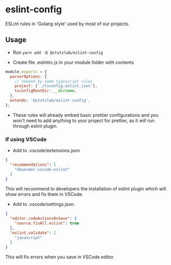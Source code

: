 # eslint-config

ESLint rules in 'Golang style' used by most of our projects.

## Usage

- Run `yarn add -D @stutzlab/eslint-config`

- Create file .eslintrc.js in your module folder with contents

```js
module.exports = {
  parserOptions: {
    // needed by some typescript rules
    project: ['./tsconfig.eslint.json'],
    tsconfigRootDir: __dirname,
  },
  extends: '@stutzlab/eslint-config',
};
```

- These rules will already embed basic prettier configurations and you won't need to add anything to your project for prettier, as it will run through eslint plugin.

### If using VSCode

- Add to .vscode/extensions.json

```json
{
  "recommendations": [
    "dbaeumer.vscode-eslint"
  ]
}
```

This will recommend to developers the installation of eslint plugin which will show errors and fix them in VSCode.

- Add to .vscode/settings.json:

```json
{
  "editor.codeActionsOnSave": {
    "source.fixAll.eslint": true
  },
  "eslint.validate": [
    "javascript"
  ]
}
```

This will fix errors when you save in VSCode editor.
